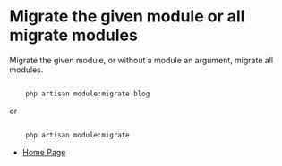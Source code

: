 # Migrate the given module or all migrate modules

Migrate the given module, or without a module an argument, migrate all modules.

``` bash

    php artisan module:migrate blog

```

or

``` bash

    php artisan module:migrate

```

- [Home Page](https://idel327.github.io/laravel-modular)